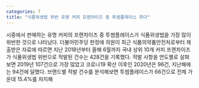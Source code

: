 ```yaml
---
categories: f
title: "식품위생법 위반 유명 커피 프랜차이즈 중 투썸플레이스 최다"
---
```

시중에서 판매하는 유명 커피의 프랜차이즈 중 투썸플레이스가 식품위생법을 가장 많이 위반한 것으로 나타났다. 더불어민주당 한정애 의원이 최근 식품의약품안전처로부터 제출받은 자료에 따르면 지난 2018년부터 올해 6월까지 국내 상위 10개 커피 프랜차이즈가 식품위생법 위반으로 적발된 건수는 428건을 기록했다. 적발 사항을 연도별로 살펴보면 2019년 107건으로 가장 많았고 코로나19 확산 이후인 2020년은 96건, 지난해에는 94건에 달했다. 브랜드별 적발 건수를 분석해보면 투썸플레이스가 66건으로 전체 가운데 15.4%를 차지해
